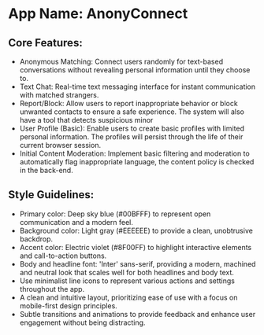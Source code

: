 # **App Name**: AnonyConnect

## Core Features:

- Anonymous Matching: Connect users randomly for text-based conversations without revealing personal information until they choose to.
- Text Chat: Real-time text messaging interface for instant communication with matched strangers.
- Report/Block: Allow users to report inappropriate behavior or block unwanted contacts to ensure a safe experience. The system will also have a tool that detects suspicious minor
- User Profile (Basic): Enable users to create basic profiles with limited personal information. The profiles will persist through the life of their current browser session.
- Initial Content Moderation: Implement basic filtering and moderation to automatically flag inappropriate language, the content policy is checked in the back-end.

## Style Guidelines:

- Primary color: Deep sky blue (#00BFFF) to represent open communication and a modern feel.
- Background color: Light gray (#EEEEEE) to provide a clean, unobtrusive backdrop.
- Accent color: Electric violet (#8F00FF) to highlight interactive elements and call-to-action buttons.
- Body and headline font: 'Inter' sans-serif, providing a modern, machined and neutral look that scales well for both headlines and body text.
- Use minimalist line icons to represent various actions and settings throughout the app.
- A clean and intuitive layout, prioritizing ease of use with a focus on mobile-first design principles.
- Subtle transitions and animations to provide feedback and enhance user engagement without being distracting.